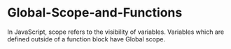 # Global-Scope-and-Functions

In JavaScript, scope refers to the visibility of variables.
Variables which are defined outside of a function block have Global scope. 
